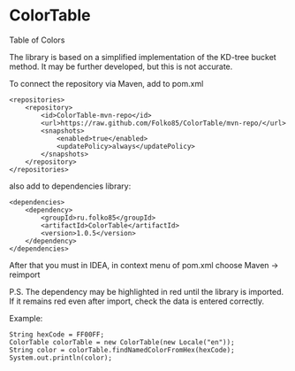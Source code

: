 # ColorTable
Table of Colors

The library is based on a simplified implementation of the KD-tree bucket method.
It may be further developed, but this is not accurate.

To connect the repository via Maven, add to pom.xml

    <repositories>
        <repository>
            <id>ColorTable-mvn-repo</id>
            <url>https://raw.github.com/Folko85/ColorTable/mvn-repo/</url>
            <snapshots>
                <enabled>true</enabled>
                <updatePolicy>always</updatePolicy>
            </snapshots>
        </repository>
    </repositories>
    
also add to dependencies library:
    
    <dependencies>
        <dependency>
            <groupId>ru.folko85</groupId>
            <artifactId>ColorTable</artifactId>
            <version>1.0.5</version>
        </dependency>
    </dependencies>
    
After that you must in IDEA,  in context menu of pom.xml choose Maven -> reimport

P.S. The dependency may be highlighted in red until the library is imported.
If it remains red even after import, check the data is entered correctly.

Example:

    String hexCode = FF00FF;
    ColorTable colorTable = new ColorTable(new Locale("en"));
    String color = colorTable.findNamedColorFromHex(hexCode);
    System.out.println(color);
